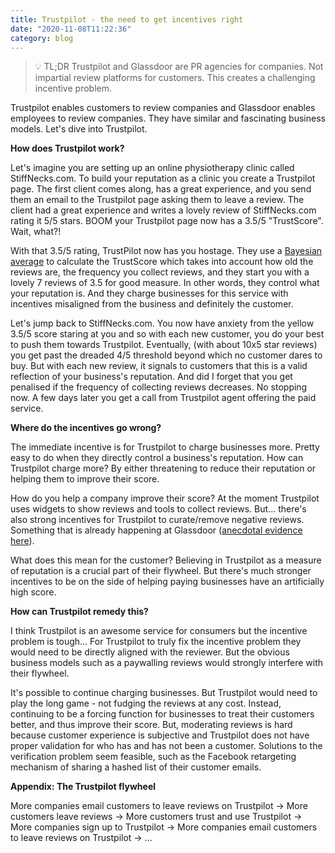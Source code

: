 ```yaml
---
title: Trustpilot - the need to get incentives right
date: "2020-11-08T11:22:36"
category: blog
---
```


> 💡 TL;DR Trustpilot and Glassdoor are PR agencies for companies. Not impartial review platforms for customers. This creates a challenging incentive problem.

Trustpilot enables customers to review companies and Glassdoor enables employees to review companies. They have similar and fascinating business models. Let's dive into Trustpilot.

**How does Trustpilot work?**

Let's imagine you are setting up an online physiotherapy clinic called StiffNecks.com. To build your reputation as a clinic you create a Trustpilot page. The first client comes along, has a great experience, and you send them an email to the Trustpilot page asking them to leave a review. The client had a great experience and writes a lovely review of StiffNecks.com rating it 5/5 stars. BOOM your Trustpilot page now has a 3.5/5 "TrustScore". Wait, what?!

With that 3.5/5 rating, TrustPilot now has you hostage. They use a [Bayesian average](https://support.trustpilot.com/hc/en-us/articles/201748946-TrustScore-explained-How-is-the-TrustScore-calculated-) to calculate the TrustScore which takes into account how old the reviews are, the frequency you collect reviews, and they start you with a lovely 7 reviews of 3.5 for good measure. In other words, they control what your reputation is. And they charge businesses for this service with incentives misaligned from the business and definitely the customer.

Let's jump back to StiffNecks.com. You now have anxiety from the yellow 3.5/5 score staring at you and so with each new customer, you do your best to push them towards Trustpilot. Eventually, (with about 10x5 star reviews) you get past the dreaded 4/5 threshold beyond which no customer dares to buy. But with each new review, it signals to customers that this is a valid reflection of your business's reputation. And did I forget that you get penalised if the frequency of collecting reviews decreases. No stopping now. A few days later you get a call from Trustpilot agent offering the paid service.

**Where do the incentives go wrong?**

The immediate incentive is for Trustpilot to charge businesses more. Pretty easy to do when they directly control a business's reputation. How can Trustpilot charge more? By either threatening to reduce their reputation or helping them to improve their score.

How do you help a company improve their score? At the moment Trustpilot uses widgets to show reviews and tools to collect reviews. But... there's also strong incentives for Trustpilot to curate/remove negative reviews. Something that is already happening at Glassdoor ([anecdotal evidence here](https://news.ycombinator.com/item?id=24789865)).

What does this mean for the customer? Believing in Trustpilot as a measure of reputation is a crucial part of their flywheel. But there's much stronger incentives to be on the side of helping paying businesses have an artificially high score.

**How can Trustpilot remedy this?**

I think Trustpilot is an awesome service for consumers but the incentive problem is tough... For Trustpilot to truly fix the incentive problem they would need to be directly aligned with the reviewer. But the obvious business models such as a paywalling reviews would strongly interfere with their flywheel.

It's possible to continue charging businesses. But Trustpilot would need to play the long game - not fudging the reviews at any cost. Instead, continuing to be a forcing function for businesses to treat their customers better, and thus improve their score. But, moderating reviews is hard because customer experience is subjective and Trustpilot does not have proper validation for who has and has not been a customer. Solutions to the verification problem seem feasible, such as the Facebook retargeting mechanism of sharing a hashed list of their customer emails.

**Appendix: The Trustpilot flywheel**

More companies email customers to leave reviews on Trustpilot → More customers leave reviews → More customers trust and use Trustpilot → More companies sign up to Trustpilot → More companies email customers to leave reviews on Trustpilot → ...